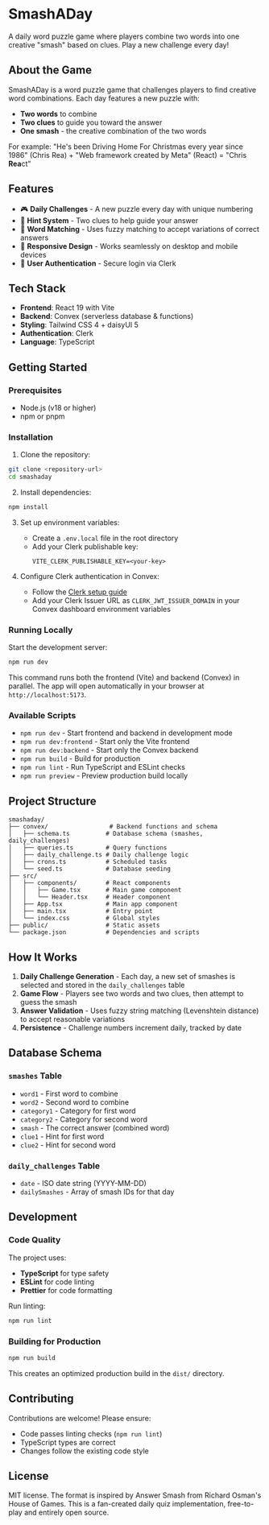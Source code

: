 # SmashADay

A daily word puzzle game where players combine two words into one creative "smash" based on clues. Play a new challenge every day!

## About the Game

SmashADay is a word puzzle game that challenges players to find creative word combinations. Each day features a new puzzle with:

- **Two words** to combine
- **Two clues** to guide you toward the answer
- **One smash** - the creative combination of the two words

For example: "He's been Driving Home For Christmas every year since 1986" (Chris Rea) + "Web framework created by Meta" (React) = "Chris **Rea**ct"

## Features

- 🎮 **Daily Challenges** - A new puzzle every day with unique numbering
- 🎯 **Hint System** - Two clues to help guide your answer
- 🔄 **Word Matching** - Uses fuzzy matching to accept variations of correct answers
- 📱 **Responsive Design** - Works seamlessly on desktop and mobile devices
- 🔐 **User Authentication** - Secure login via Clerk

## Tech Stack

- **Frontend**: React 19 with Vite
- **Backend**: Convex (serverless database & functions)
- **Styling**: Tailwind CSS 4 + daisyUI 5
- **Authentication**: Clerk
- **Language**: TypeScript

## Getting Started

### Prerequisites

- Node.js (v18 or higher)
- npm or pnpm

### Installation

1. Clone the repository:
```bash
git clone <repository-url>
cd smashaday
```

2. Install dependencies:
```bash
npm install
```

3. Set up environment variables:
   - Create a `.env.local` file in the root directory
   - Add your Clerk publishable key:
     ```
     VITE_CLERK_PUBLISHABLE_KEY=<your-key>
     ```

4. Configure Clerk authentication in Convex:
   - Follow the [Clerk setup guide](https://docs.convex.dev/auth/clerk#get-started)
   - Add your Clerk Issuer URL as `CLERK_JWT_ISSUER_DOMAIN` in your Convex dashboard environment variables

### Running Locally

Start the development server:

```bash
npm run dev
```

This command runs both the frontend (Vite) and backend (Convex) in parallel. The app will open automatically in your browser at `http://localhost:5173`.

### Available Scripts

- `npm run dev` - Start frontend and backend in development mode
- `npm run dev:frontend` - Start only the Vite frontend
- `npm run dev:backend` - Start only the Convex backend
- `npm run build` - Build for production
- `npm run lint` - Run TypeScript and ESLint checks
- `npm run preview` - Preview production build locally

## Project Structure

```
smashaday/
├── convex/                 # Backend functions and schema
│   ├── schema.ts          # Database schema (smashes, daily_challenges)
│   ├── queries.ts         # Query functions
│   ├── daily_challenge.ts # Daily challenge logic
│   ├── crons.ts           # Scheduled tasks
│   └── seed.ts            # Database seeding
├── src/
│   ├── components/        # React components
│   │   ├── Game.tsx       # Main game component
│   │   └── Header.tsx     # Header component
│   ├── App.tsx            # Main app component
│   ├── main.tsx           # Entry point
│   └── index.css          # Global styles
├── public/                # Static assets
└── package.json           # Dependencies and scripts
```

## How It Works

1. **Daily Challenge Generation** - Each day, a new set of smashes is selected and stored in the `daily_challenges` table
2. **Game Flow** - Players see two words and two clues, then attempt to guess the smash
3. **Answer Validation** - Uses fuzzy string matching (Levenshtein distance) to accept reasonable variations
4. **Persistence** - Challenge numbers increment daily, tracked by date

## Database Schema

### `smashes` Table
- `word1` - First word to combine
- `word2` - Second word to combine
- `category1` - Category for first word
- `category2` - Category for second word
- `smash` - The correct answer (combined word)
- `clue1` - Hint for first word
- `clue2` - Hint for second word

### `daily_challenges` Table
- `date` - ISO date string (YYYY-MM-DD)
- `dailySmashes` - Array of smash IDs for that day

## Development

### Code Quality

The project uses:
- **TypeScript** for type safety
- **ESLint** for code linting
- **Prettier** for code formatting

Run linting:
```bash
npm run lint
```

### Building for Production

```bash
npm run build
```

This creates an optimized production build in the `dist/` directory.

## Contributing

Contributions are welcome! Please ensure:
- Code passes linting checks (`npm run lint`)
- TypeScript types are correct
- Changes follow the existing code style

## License

MIT license. The format is inspired by Answer Smash from Richard Osman's House of Games.
This is a fan-created daily quiz implementation, free-to-play and entirely open source.
